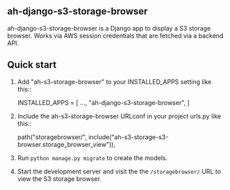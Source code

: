 
## ah-django-s3-storage-browser

ah-django-s3-storage-browser is a Django app to display a S3 storage browser.
Works via AWS session credentials that are fetched via a backend API.

Quick start
-----------

1. Add "ah-s3-storage-browser" to your INSTALLED_APPS setting like this::

    INSTALLED_APPS = [
        ...,
        "ah-django-s3-storage-browser",
    ]

2. Include the ah-s3-storage-browser URLconf in your project urls.py like this::

    path("storagebrowser/", include("ah-s3-storage-s3-browser.storage_browser_view")),

3. Run ``python manage.py migrate`` to create the models.

4. Start the development server and visit the the ``/storagebrowser/`` URL to view the S3 storage browser.
